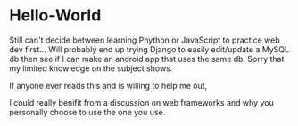 # Hello-World

Still can't decide between learning Phython or JavaScript to practice web dev first...
Will probably end up trying Django to easily edit/update a MySQL db then see if I can make an android app that uses the same db.
Sorry that my limited knowledge on the subject shows.

If anyone ever reads this and is willing to help me out, 

I could really benifit from a discussion on web frameworks and why you personally choose to use the one you use.
